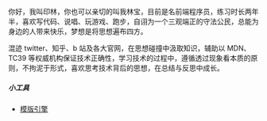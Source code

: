 你好，我叫印林，你也可以亲切的叫我林宝，目前是名前端程序员，练习时长两年半，喜欢写代码、说唱、玩游戏、跑步，自诩为一个三观端正的守法公民，总能为身边的人带来快乐，梦想是将思想遍布四方。

混迹 twitter、知乎、b 站及各大官网，在思想碰撞中汲取知识，辅助以 MDN、TC39 等权威机构保证技术正确性，学习技术的过程中，遵循透过现象看本质的原则，不拘泥于形式，喜欢思考技术背后的思想，在总结与反思中成长。

##### 小工具

- [模版引擎](https://github.com/yinlin-291210/template-engine)
